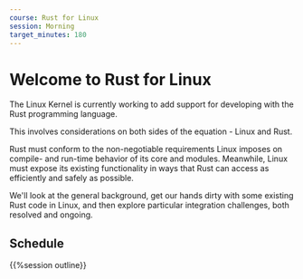 ```yaml
---
course: Rust for Linux
session: Morning
target_minutes: 180
---
```


# Welcome to Rust for Linux

The Linux Kernel is currently working to add support for developing with the
Rust programming language.

This involves considerations on both sides of the equation - Linux and Rust.

Rust must conform to the non-negotiable requirements Linux imposes on compile-
and run-time behavior of its core and modules. Meanwhile, Linux must expose its
existing functionality in ways that Rust can access as efficiently and safely
as possible.

We'll look at the general background, get our hands dirty with some existing
Rust code in Linux, and then explore particular integration challenges, both
resolved and ongoing.

## Schedule

{{%session outline}}
